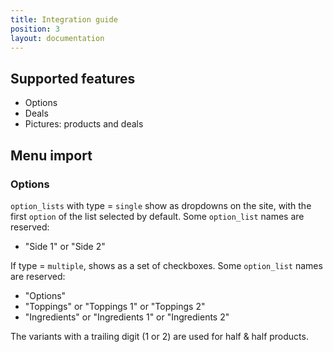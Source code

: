 ```yaml
---
title: Integration guide
position: 3
layout: documentation
---
```


## Supported features

- Options
- Deals
- Pictures: products and deals

## Menu import

### Options

`option_lists` with type = `single` show as dropdowns on the site, with the first `option` of the list selected by default. Some `option_list` names are reserved:
  - "Side 1" or "Side 2"

If type = `multiple`, shows as a set of checkboxes. Some `option_list` names are reserved:
  - "Options"
  - "Toppings" or "Toppings 1" or "Toppings 2"
  - "Ingredients" or "Ingredients 1" or "Ingredients 2"

The variants with a trailing digit (1 or 2) are used for half & half products.

